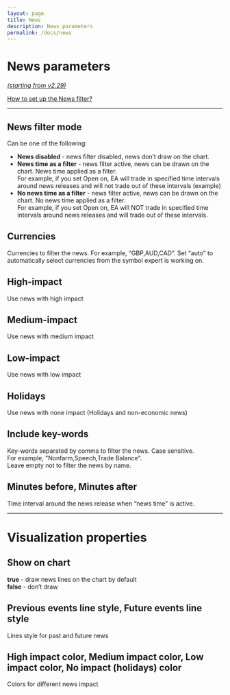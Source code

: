 ```yaml
---
layout: page
title: News
description: News parameters
permalink: /docs/news
---
```


# News parameters

[*(starting from v2.29)*](/docs/versions-history#20210403-229)

[How to set up the News filter?](https://communitypowerea.userecho.com/en/communities/7/topics/393-how-to-set-up-the-news-filter)


<hr>

## News filter mode

Can be one of the following:<br/>
* **News disabled** - news filter disabled, news don’t draw on the chart.
* **News time as a filter** - news filter active, news can be drawn on the chart. News time applied as a filter.<br/>For example, if you set Open on, EA will trade in specified time intervals around news releases and will not trade out of these intervals (example)
* **No news time as a filter** - news filter active, news can be drawn on the chart. No news time applied as a filter.<br/>For example, if you set Open on, EA will NOT trade in specified time intervals around news releases and will trade out of these intervals.


## Currencies

Currencies to filter the news. For example, “GBP,AUD,CAD”.
Set “auto” to automatically select currencies from the symbol expert is working on.


## High-impact

Use news with high impact


## Medium-impact

Use news with medium impact


## Low-impact

Use news with low impact


## Holidays

Use news with none impact (Holidays and non-economic news)


## Include key-words

Key-words separated by comma to filter the news. Case sensitive.<br/>
For example, "Nonfarm,Speech,Trade Balance".<br/>
Leave empty not to filter the news by name.


## Minutes before, Minutes after

Time interval around the news release when “news time” is active.


<hr>

# Visualization properties

## Show on chart

**true** - draw news lines on the chart by default<br/>
**false** - don’t draw


## Previous events line style, Future events line style

Lines style for past and future news


## High impact color, Medium impact color, Low impact color, No impact (holidays) color

Colors for different news impact